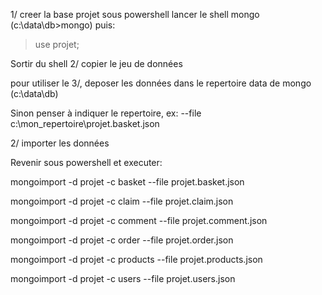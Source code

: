 1/ creer la base projet
sous powershell lancer le shell mongo (c:\data\db>mongo) puis:

> use projet;

Sortir du shell
2/ copier le jeu de données

pour utiliser le 3/, deposer les données dans le repertoire data de mongo (c:\data\db)

Sinon penser à indiquer le repertoire, ex: --file c:\mon_repertoire\projet.basket.json

2/ importer les données

Revenir sous powershell et executer:


mongoimport -d projet -c basket --file projet.basket.json

mongoimport -d projet -c claim --file projet.claim.json

mongoimport -d projet -c comment --file projet.comment.json

mongoimport -d projet -c order --file projet.order.json

mongoimport -d projet -c products --file projet.products.json

mongoimport -d projet -c users --file projet.users.json